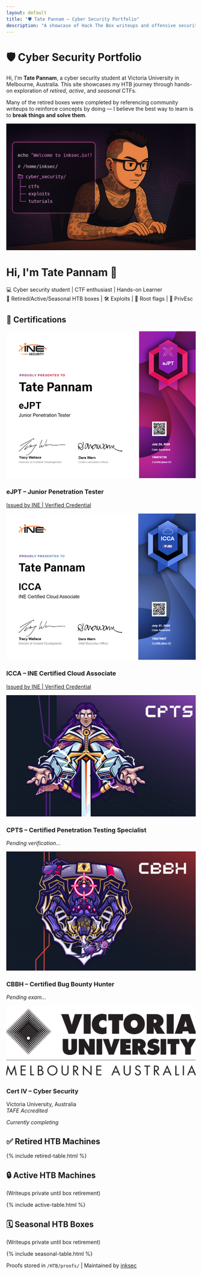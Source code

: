```yaml
---
layout: default
title: "🛡️ Tate Pannam – Cyber Security Portfolio"
description: "A showcase of Hack The Box writeups and offensive security journey."
---
```


<link rel="stylesheet" href="/assets/css/style.css">
<div class="container">
 <div class="portfolio">
  <h1 class="highlight">🛡️ Cyber Security Portfolio</h1>
  <p>Hi, I'm <strong>Tate Pannam</strong>, a cyber security student at Victoria University in Melbourne, Australia. This site showcases my HTB journey through hands-on exploration of <em>retired</em>, <em>active</em>, and <em>seasonal</em> CTFs.</p>
  <p>Many of the retired boxes were completed by referencing community writeups to reinforce concepts by doing — I believe the best way to learn is to <strong>break things and solve them</strong>.</p>

<!-- Hero Banner -->
<div class="hero">
  <img src="https://raw.githubusercontent.com/inkedqt/ctf-writeups/main/assets/tate-banner.png" alt="Tate hacking banner" class="hero-banner" />
  <div class="hero-text">
    <h1>Hi, I'm <span class="highlighted">Tate Pannam</span> 👋</h1>
    <p>💻 Cyber security student | CTF enthusiast | Hands-on Learner<br />
    🧠 Retired/Active/Seasonal HTB boxes | 🛠️ Exploits | 🚩 Root flags | 🔐 PrivEsc</p>
  </div>
 <!-- Certifications -->
  <h2 class="section-title">📜 Certifications</h2>
  <div class="cert-grid">
    <!-- eJPT Card -->
    <div class="cert-card">
      <img src="https://raw.githubusercontent.com/inkedqt/ctf-writeups/main/assets/certs/ejpt.png" alt="INE eJPT Certification Badge" class="cert-img" />
      <h3>eJPT – Junior Penetration Tester</h3>
      <p><a href="https://certs.ine.com/418db589-3ab5-4b4e-9a3c-236681afa28a#acc.9iOk41zd" target="_blank">Issued by INE | Verified Credential</a></p>
    </div>
    <!-- ICCA Card -->
    <div class="cert-card">
      <img src="https://raw.githubusercontent.com/inkedqt/ctf-writeups/main/assets/certs/icca.png" alt="INE ICCA Certification Badge" class="cert-img" />
      <h3>ICCA – INE Certified Cloud Associate</h3>
      <p><a href="https://certs.ine.com/7e00ab5d-87c4-426d-b3f0-2f97dcdd19b7#acc.thj68QBy" target="_blank">Issued by INE | Verified Credential</a></p>
    </div>
    <!-- CPTS Card (Placeholder) -->
    <div class="cert-card">
      <img src="https://raw.githubusercontent.com/inkedqt/ctf-writeups/main/assets/certs/cpts.png" alt="Hack The Box CPTS Badge" class="cert-img" />
      <h3>CPTS – Certified Penetration Testing Specialist</h3>
      <p><em>Pending verification…</em></p>
    </div>
    <!-- CBBH Card -->
    <div class="cert-card">
      <img src="https://raw.githubusercontent.com/inkedqt/ctf-writeups/main/assets/certs/cbbh.png" alt="Hack The Box CBBH Badge" class="cert-img" />
      <h3>CBBH – Certified Bug Bounty Hunter</h3>
      <p><em>Pending exam…</em></p>
    </div>
    <!-- Cert IV Cyber Security -->
    <div class="cert-card">
      <img src="https://raw.githubusercontent.com/inkedqt/ctf-writeups/main/assets/certs/vu-cyber.png" alt="Victoria University Cyber Security" class="cert-img" />
      <h3>Cert IV – Cyber Security</h3>
      <p>Victoria University, Australia<br /><em>TAFE Accredited</em></p>
      <p><em>Currently completing</em></p>
    </div>
  </div>
  </div>

  <h2 class="section-title">✅ Retired HTB Machines</h2>
  {% include retired-table.html %}

  <h2 class="section-title">🔒 Active HTB Machines</h2>
  <p class="private-note">(Writeups private until box retirement)</p>
  {% include active-table.html %}

  <h2 class="section-title">🗓️ Seasonal HTB Boxes</h2>
  <p class="private-note">(Writeups private until box retirement)</p>
  {% include seasonal-table.html %}

  <footer>
    <p>Proofs stored in <code>/HTB/proofs/</code> | Maintained by <a href="https://github.com/inkedqt">inksec</a></p>
  </footer>
 </div>
</div>
